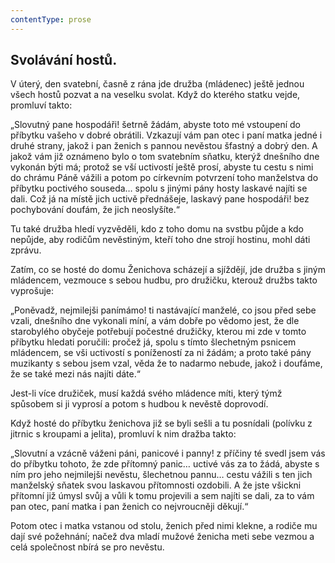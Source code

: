 ```yaml
---
contentType: prose
---
```


## Svolávání hostů.

V úterý, den svatební, časně z rána jde družba (mládenec) ještě jednou všech hostů pozvat a na veselku svolat. Když do kterého statku vejde, promluví takto:

„Slovutný pane hospodáři! šetrně žádám, abyste toto mé vstoupení do příbytku vašeho v dobré obrátili. Vzkazují vám pan otec i paní matka jedné i druhé strany, jakož i pan ženich s pannou nevěstou šfastný a dobrý den. A jakož vám již oznámeno bylo o tom svatebním sňatku, kterýž dnešního dne vykonán býti má; protož se vší uctivostí ještě prosí, abyste tu cestu s nimi do chrámu Páně vážili a potom po církevním potvrzení toho manželstva do příbytku poctivého souseda… spolu s jinými pány hosty laskavé najíti se dali. Což já na místě jich uctivě přednášeje, laskavý pane hospodáři! bez pochybování doufám, že jich neoslyšíte.“

Tu také družba hledí vyzvěděli, kdo z toho domu na svstbu půjde a kdo nepůjde, aby rodičům nevěstiným, kteří toho dne strojí hostinu, mohl dáti zprávu.

Zatím, co se hosté do domu Ženichova scházejí a sjíždějí, jde družba s jiným mládencem, vezmouce s sebou hudbu, pro družičku, kterouž družbs takto vyprošuje:

„Poněvadž, nejmilejši panímámo! ti nastávající manželé, co jsou před sebe vzali, dnešního dne vykonali míní, a vám dobře po vědomo jest, že dle starobylého obyčeje potřebují počestné družičky, kterou mi zde v tomto příbytku hledati poručili: pročež já, spolu s tímto šlechetným psnicem mládencem, se vši uctivostí s ponížeností za ni žádám; a proto také pány muzikanty s sebou jsem vzal, věda že to nadarmo nebude, jakož i doufáme, že se také mezi nás najíti dáte.“

Jest-li více družiček, musí každá svého mládence míti, který týmž spůsobem si ji vyprosí a potom s hudbou k nevěstě doprovodí.

Když hosté do příbytku ženichova již se byli sešli a tu posnídali (polívku z jitrnic s kroupami a jelita), promluví k nim dražba takto:

„Slovutní a vzácně váženi páni, panicové i panny! z příčiny té svedl jsem vás do příbytku tohoto, že zde přítomný panic… uctivé vás za to žádá, abyste s ním pro jeho nejmilejši nevěstu, šlechetnou pannu… cestu vážili s ten jich manželský sňatek svou laskavou přítomnosti ozdobili. A že jste všickni přítomní již úmysl svůj a vůli k tomu projevili a sem najíti se dali, za to vám pan otec, paní matka i pan ženich co nejvroucněji děkují.“

Potom otec i matka vstanou od stolu, ženich před nimi klekne, a rodiče mu dají své požehnání; načež dva mladí mužové ženicha meti sebe vezmou a celá společnost nbírá se pro nevěstu.
